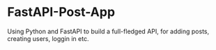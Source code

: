 # FastAPI-Post-App
 Using Python and FastAPI to build a full-fledged API, for adding posts, creating users, loggin in etc.
